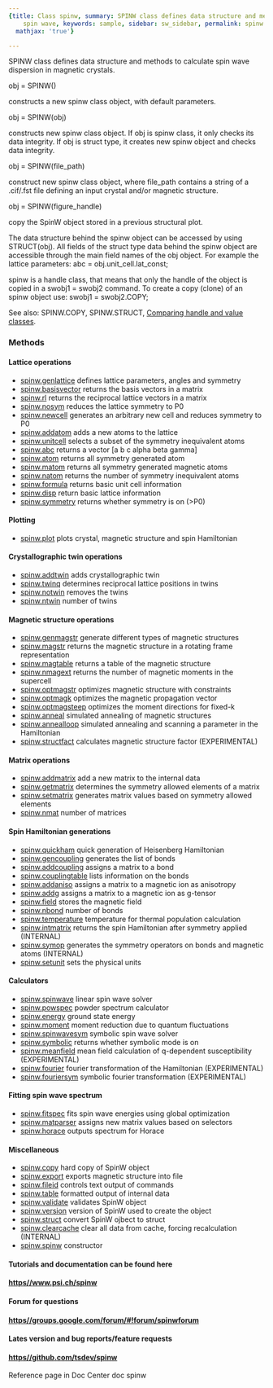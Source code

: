 ```yaml
---
{title: Class spinw, summary: SPINW class defines data structure and methods to calculate
    spin wave, keywords: sample, sidebar: sw_sidebar, permalink: spinw.html, folder: spinw,
  mathjax: 'true'}

---
```

SPINW class defines data structure and methods to calculate spin wave
dispersion in magnetic crystals.
 
obj = SPINW()
 
constructs a new spinw class object, with default parameters.
 
obj = SPINW(obj)
 
constructs new spinw class object. If obj is spinw class, it only
checks its data integrity. If obj is struct type, it creates new
spinw object and checks data integrity.
 
obj = SPINW(file_path)
 
construct new spinw class object, where file_path contains a string
of a .cif/.fst file defining an input crystal and/or magnetic
structure.
 
obj = SPINW(figure_handle)
 
copy the SpinW object stored in a previous structural plot.
 
The data structure behind the spinw object can be accessed by using
STRUCT(obj). All fields of the struct type data behind the spinw
object are accessible through the main field names of the obj object.
For example the lattice parameters:
  abc = obj.unit_cell.lat_const;
 
spinw is a handle class, that means that only the handle of the
object is copied in a swobj1 = swobj2 command. To create a copy
(clone) of an spinw object use:
   swobj1 = swobj2.COPY;
 
See also: SPINW.COPY, SPINW.STRUCT,
<a href='/Applications/MATLAB_R2012b.app/help/matlab/matlab_oop/comparing-handle-and-value-classes.html'>Comparing handle and value classes</a>.
 
### Methods
 
#### Lattice operations

* [spinw.genlattice](/spinw_genlattice) defines lattice parameters, angles and symmetry
* [spinw.basisvector](/spinw_basisvector) returns the basis vectors in a matrix
* [spinw.rl](/spinw_rl) returns the reciprocal lattice vectors in a matrix
* [spinw.nosym](/spinw_nosym) reduces the lattice symmetry to P0
* [spinw.newcell](/spinw_newcell) generates an arbitrary new cell and reduces symmetry to P0
* [spinw.addatom](/spinw_addatom) adds a new atoms to the lattice
* [spinw.unitcell](/spinw_unitcell) selects a subset of the symmetry inequivalent atoms
* [spinw.abc](/spinw_abc) returns a vector [a b c alpha beta gamma]
* [spinw.atom](/spinw_atom) returns all symmetry generated atom
* [spinw.matom](/spinw_matom) returns all symmetry generated magnetic atoms
* [spinw.natom](/spinw_natom) returns the number of symmetry inequivalent atoms
* [spinw.formula](/spinw_formula) returns basic unit cell information
* [spinw.disp](/spinw_disp) return basic lattice information
* [spinw.symmetry](/spinw_symmetry) returns whether symmetry is on (>P0)
    
#### Plotting

* [spinw.plot](/spinw_plot) plots crystal, magnetic structure and spin Hamiltonian
 
#### Crystallographic twin operations

* [spinw.addtwin](/spinw_addtwin) adds crystallographic twin
* [spinw.twinq](/spinw_twinq) determines reciprocal lattice positions in twins
* [spinw.notwin](/spinw_notwin) removes the twins
* [spinw.ntwin](/spinw_ntwin) number of twins
 
#### Magnetic structure operations

* [spinw.genmagstr](/spinw_genmagstr) generate different types of magnetic structures
* [spinw.magstr](/spinw_magstr) returns the magnetic structure in a rotating frame representation
* [spinw.magtable](/spinw_magtable) returns a table of the magnetic structure
* [spinw.nmagext](/spinw_nmagext) returns the number of magnetic moments in the supercell
* [spinw.optmagstr](/spinw_optmagstr) optimizes magnetic structure with constraints
* [spinw.optmagk](/spinw_optmagk) optimizes the magnetic propagation vector
* [spinw.optmagsteep](/spinw_optmagsteep) optimizes the moment directions for fixed-k
* [spinw.anneal](/spinw_anneal) simulated annealing of magnetic structures
* [spinw.annealloop](/spinw_annealloop) simulated annealing and scanning a parameter in the Hamiltonian
* [spinw.structfact](/spinw_structfact) calculates magnetic structure factor (EXPERIMENTAL)
    
#### Matrix operations

* [spinw.addmatrix](/spinw_addmatrix) add a new matrix to the internal data
* [spinw.getmatrix](/spinw_getmatrix) determines the symmetry allowed elements of a matrix
* [spinw.setmatrix](/spinw_setmatrix) generates matrix values based on symmetry allowed elements
* [spinw.nmat](/spinw_nmat) number of matrices
    
#### Spin Hamiltonian generations

* [spinw.quickham](/spinw_quickham) quick generation of Heisenberg Hamiltonian
* [spinw.gencoupling](/spinw_gencoupling) generates the list of bonds
* [spinw.addcoupling](/spinw_addcoupling) assigns a matrix to a bond
* [spinw.couplingtable](/spinw_couplingtable) lists information on the bonds
* [spinw.addaniso](/spinw_addaniso) assigns a matrix to a magnetic ion as anisotropy
* [spinw.addg](/spinw_addg) assigns a matrix to a magnetic ion as g-tensor
* [spinw.field](/spinw_field) stores the magnetic field
* [spinw.nbond](/spinw_nbond) number of bonds
* [spinw.temperature](/spinw_temperature) temperature for thermal population calculation
* [spinw.intmatrix](/spinw_intmatrix) returns the spin Hamiltonian after symmetry applied (INTERNAL)
* [spinw.symop](/spinw_symop) generates the symmetry operators on bonds and magnetic atoms (INTERNAL)
* [spinw.setunit](/spinw_setunit) sets the physical units
    
#### Calculators

* [spinw.spinwave](/spinw_spinwave) linear spin wave solver
* [spinw.powspec](/spinw_powspec) powder spectrum calculator
* [spinw.energy](/spinw_energy) ground state energy
* [spinw.moment](/spinw_moment) moment reduction due to quantum fluctuations
* [spinw.spinwavesym](/spinw_spinwavesym) symbolic spin wave solver
* [spinw.symbolic](/spinw_symbolic) returns whether symbolic mode is on
* [spinw.meanfield](/spinw_meanfield) mean field calculation of q-dependent susceptibility (EXPERIMENTAL)
* [spinw.fourier](/spinw_fourier) fourier transformation of the Hamiltonian (EXPERIMENTAL)
* [spinw.fouriersym](/spinw_fouriersym) symbolic fourier transformation (EXPERIMENTAL)
 
#### Fitting spin wave spectrum

* [spinw.fitspec](/spinw_fitspec) fits spin wave energies using global optimization
* [spinw.matparser](/spinw_matparser) assigns new matrix values based on selectors
* [spinw.horace](/spinw_horace) outputs spectrum for Horace
    
#### Miscellaneous

* [spinw.copy](/spinw_copy) hard copy of SpinW object
* [spinw.export](/spinw_export) exports magnetic structure into file
* [spinw.fileid](/spinw_fileid) controls text output of commands
* [spinw.table](/spinw_table) formatted output of internal data
* [spinw.validate](/spinw_validate) validates SpinW object
* [spinw.version](/spinw_version) version of SpinW used to create the object
* [spinw.struct](/spinw_struct) convert SpinW ojbect to struct
* [spinw.clearcache](/spinw_clearcache) clear all data from cache, forcing recalculation (INTERNAL)
* [spinw.spinw](/spinw_spinw) constructor
 
 
#### Tutorials and documentation can be found here
#### <a href='https//www.psi.ch/spinw'>https//www.psi.ch/spinw</a>
#### Forum for questions
#### <a href='https//groups.google.com/forum/#!forum/spinwforum'>https//groups.google.com/forum/#!forum/spinwforum</a>
#### Lates version and bug reports/feature requests
#### <a href='https//github.com/tsdev/spinw'>https//github.com/tsdev/spinw</a>
 
  Reference page in Doc Center
     doc spinw

